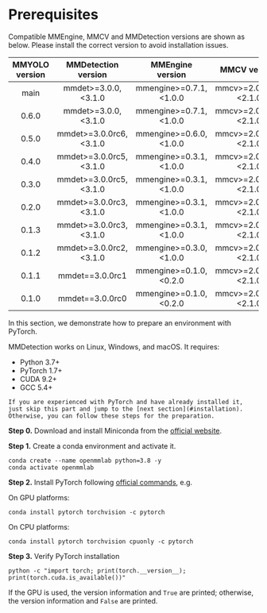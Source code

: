# Prerequisites

Compatible MMEngine, MMCV and MMDetection versions are shown as below. Please install the correct version to avoid installation issues.

| MMYOLO version |   MMDetection version    |     MMEngine version     |      MMCV version       |
| :------------: | :----------------------: | :----------------------: | :---------------------: |
|      main      |  mmdet>=3.0.0, \<3.1.0   | mmengine>=0.7.1, \<1.0.0 | mmcv>=2.0.0rc4, \<2.1.0 |
|     0.6.0      |  mmdet>=3.0.0, \<3.1.0   | mmengine>=0.7.1, \<1.0.0 | mmcv>=2.0.0rc4, \<2.1.0 |
|     0.5.0      | mmdet>=3.0.0rc6, \<3.1.0 | mmengine>=0.6.0, \<1.0.0 | mmcv>=2.0.0rc4, \<2.1.0 |
|     0.4.0      | mmdet>=3.0.0rc5, \<3.1.0 | mmengine>=0.3.1, \<1.0.0 | mmcv>=2.0.0rc0, \<2.1.0 |
|     0.3.0      | mmdet>=3.0.0rc5, \<3.1.0 | mmengine>=0.3.1, \<1.0.0 | mmcv>=2.0.0rc0, \<2.1.0 |
|     0.2.0      | mmdet>=3.0.0rc3, \<3.1.0 | mmengine>=0.3.1, \<1.0.0 | mmcv>=2.0.0rc0, \<2.1.0 |
|     0.1.3      | mmdet>=3.0.0rc3, \<3.1.0 | mmengine>=0.3.1, \<1.0.0 | mmcv>=2.0.0rc0, \<2.1.0 |
|     0.1.2      | mmdet>=3.0.0rc2, \<3.1.0 | mmengine>=0.3.0, \<1.0.0 | mmcv>=2.0.0rc0, \<2.1.0 |
|     0.1.1      |     mmdet==3.0.0rc1      | mmengine>=0.1.0, \<0.2.0 | mmcv>=2.0.0rc0, \<2.1.0 |
|     0.1.0      |     mmdet==3.0.0rc0      | mmengine>=0.1.0, \<0.2.0 | mmcv>=2.0.0rc0, \<2.1.0 |

In this section, we demonstrate how to prepare an environment with PyTorch.

MMDetection works on Linux, Windows, and macOS. It requires:

- Python 3.7+
- PyTorch 1.7+
- CUDA 9.2+
- GCC 5.4+

```{note}
If you are experienced with PyTorch and have already installed it, just skip this part and jump to the [next section](#installation). Otherwise, you can follow these steps for the preparation.
```

**Step 0.** Download and install Miniconda from the [official website](https://docs.conda.io/en/latest/miniconda.html).

**Step 1.** Create a conda environment and activate it.

```shell
conda create --name openmmlab python=3.8 -y
conda activate openmmlab
```

**Step 2.** Install PyTorch following [official commands](https://pytorch.org/get-started/locally/), e.g.

On GPU platforms:

```shell
conda install pytorch torchvision -c pytorch
```

On CPU platforms:

```shell
conda install pytorch torchvision cpuonly -c pytorch
```

**Step 3.** Verify PyTorch installation

```shell
python -c "import torch; print(torch.__version__); print(torch.cuda.is_available())"
```

If the GPU is used, the version information and `True` are printed; otherwise, the version information and `False` are printed.
